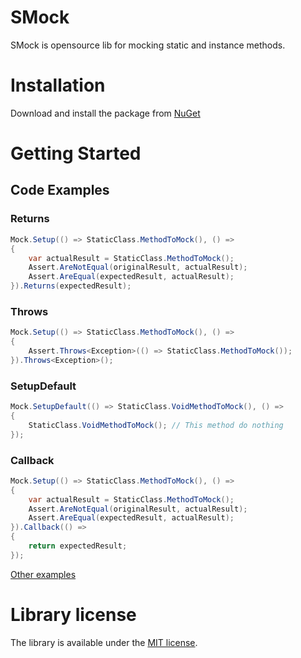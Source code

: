 # SMock
SMock is opensource lib for mocking static and instance methods.
# Installation
Download and install the package from [NuGet](https://www.nuget.org/packages/SMock/)
# Getting Started
## Code Examples
### Returns
```cs
Mock.Setup(() => StaticClass.MethodToMock(), () =>
{
    var actualResult = StaticClass.MethodToMock();
    Assert.AreNotEqual(originalResult, actualResult);
    Assert.AreEqual(expectedResult, actualResult);
}).Returns(expectedResult);
```
### Throws
```cs
Mock.Setup(() => StaticClass.MethodToMock(), () =>
{
    Assert.Throws<Exception>(() => StaticClass.MethodToMock());
}).Throws<Exception>();
```
### SetupDefault
```cs
Mock.SetupDefault(() => StaticClass.VoidMethodToMock(), () =>
{
    StaticClass.VoidMethodToMock(); // This method do nothing
});
```
### Callback
```cs
Mock.Setup(() => StaticClass.MethodToMock(), () =>
{
    var actualResult = StaticClass.MethodToMock();
    Assert.AreNotEqual(originalResult, actualResult);
    Assert.AreEqual(expectedResult, actualResult);
}).Callback(() =>
{
    return expectedResult;
});
```

[Other examples](https://github.com/SvetlovA/static-mock/tree/master/src/StaticMock.Tests)
# Library license
The library is available under the [MIT license](https://github.com/SvetlovA/static-mock/blob/master/LICENSE).